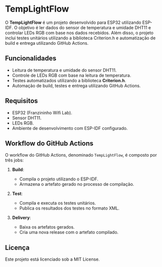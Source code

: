 # TempLightFlow

O **TempLightFlow** é um projeto desenvolvido para ESP32 utilizando ESP-IDF. O objetivo é ler dados do sensor de temperatura e umidade DHT11 e controlar LEDs RGB com base nos dados recebidos. Além disso, o projeto inclui testes unitários utilizando a biblioteca Criterion.h e automatização de build e entrega utilizando GitHub Actions.

## Funcionalidades

- Leitura de temperatura e umidade do sensor DHT11.
- Controle de LEDs RGB com base na leitura de temperatura.
- Testes automatizados utilizando a biblioteca **Criterion.h**.
- Automação de build, testes e entrega utilizando GitHub Actions.

## Requisitos

- ESP32 (Franzininho Wifi Lab).
- Sensor DHT11.
- LEDs RGB.
- Ambiente de desenvolvimento com ESP-IDF configurado.

## Workflow do GitHub Actions

O workflow do GitHub Actions, denominado `TempLightFlow`, é composto por três jobs:

1. **Build**:
    - Compila o projeto utilizando o ESP-IDF.
    - Armazena o artefato gerado no processo de compilação.
   
2. **Test**:
    - Compila e executa os testes unitários.
    - Publica os resultados dos testes no formato XML.
   
3. **Delivery**:
    - Baixa os artefatos gerados.
    - Cria uma nova release com o artefato compilado.

## Licença

Este projeto está licenciado sob a MIT License.
